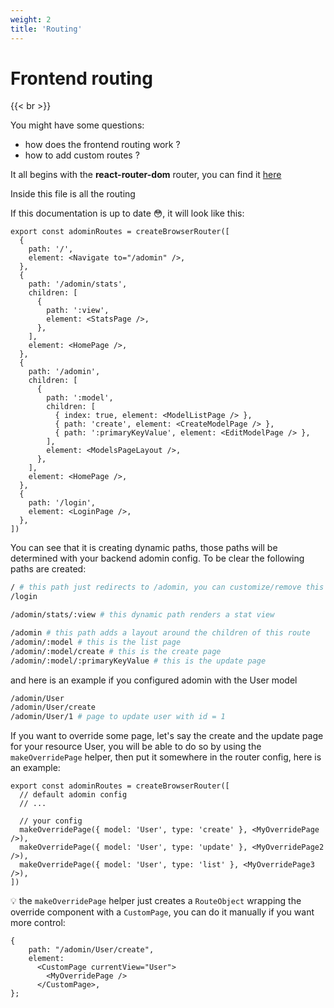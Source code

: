 ```yaml
---
weight: 2
title: 'Routing'
---
```


# Frontend routing

{{< br >}}

You might have some questions:

- how does the frontend routing work ?
- how to add custom routes ?

It all begins with the **react-router-dom** router, you can find it [here](https://github.com/galadrimteam/adomin-frontend/blob/main/src/router.tsx)

Inside this file is all the routing

If this documentation is up to date 😳, it will look like this:

```tsx
export const adominRoutes = createBrowserRouter([
  {
    path: '/',
    element: <Navigate to="/adomin" />,
  },
  {
    path: '/adomin/stats',
    children: [
      {
        path: ':view',
        element: <StatsPage />,
      },
    ],
    element: <HomePage />,
  },
  {
    path: '/adomin',
    children: [
      {
        path: ':model',
        children: [
          { index: true, element: <ModelListPage /> },
          { path: 'create', element: <CreateModelPage /> },
          { path: ':primaryKeyValue', element: <EditModelPage /> },
        ],
        element: <ModelsPageLayout />,
      },
    ],
    element: <HomePage />,
  },
  {
    path: '/login',
    element: <LoginPage />,
  },
])
```

You can see that it is creating dynamic paths, those paths will be determined with your backend adomin config.
To be clear the following paths are created:

```bash
/ # this path just redirects to /adomin, you can customize/remove this behaviour if you don't like it
/login

/adomin/stats/:view # this dynamic path renders a stat view

/adomin # this path adds a layout around the children of this route
/adomin/:model # this is the list page
/adomin/:model/create # this is the create page
/adomin/:model/:primaryKeyValue # this is the update page
```

and here is an example if you configured adomin with the User model

```bash
/adomin/User
/adomin/User/create
/adomin/User/1 # page to update user with id = 1
```

If you want to override some page, let's say the create and the update page for your resource User, you will be able to do so by using the `makeOverridePage` helper, then put it somewhere in the router config, here is an example:

```tsx
export const adominRoutes = createBrowserRouter([
  // default adomin config
  // ...

  // your config
  makeOverridePage({ model: 'User', type: 'create' }, <MyOverridePage />),
  makeOverridePage({ model: 'User', type: 'update' }, <MyOverridePage2 />),
  makeOverridePage({ model: 'User', type: 'list' }, <MyOverridePage3 />),
])
```

💡 the `makeOverridePage` helper just creates a `RouteObject` wrapping the override component with a `CustomPage`, you can do it manually if you want more control:

```tsx
{
	path: "/adomin/User/create",
	element:
	  <CustomPage currentView="User">
	    <MyOverridePage />
	  </CustomPage>,
};
```
